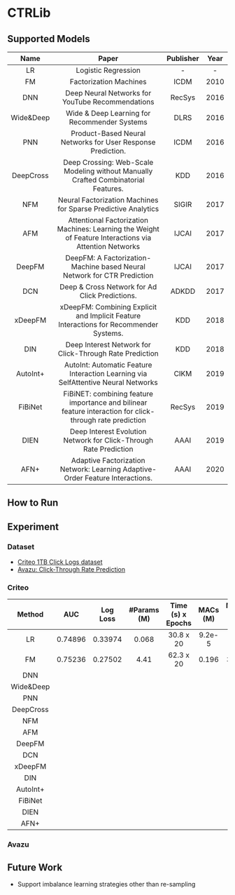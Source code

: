 # CTRLib

## Supported Models

 |    Name   |                                                   Paper                                                  | Publisher | Year |
|:---------:|:--------------------------------------------------------------------------------------------------------:|:---------:|:----:|
|     LR    |                                            Logistic Regression                                           |     -     |   -  |
|     FM    |                                          Factorization Machines                                          |    ICDM   | 2010 |
|    DNN    |                             Deep Neural Networks for YouTube Recommendations                             |   RecSys  | 2016 |
| Wide&Deep |                               Wide & Deep Learning for Recommender Systems                               |    DLRS   | 2016 |
|    PNN    |                        Product-Based Neural Networks for User Response Prediction.                       |    ICDM   | 2016 |
| DeepCross |            Deep Crossing: Web-Scale Modeling without Manually Crafted Combinatorial Features.            |    KDD    | 2016 |
|    NFM    |                       Neural Factorization Machines for Sparse Predictive Analytics                      |   SIGIR   | 2017 |
|    AFM    |  Attentional Factorization Machines: Learning the Weight of Feature Interactions via Attention Networks  |   IJCAI   | 2017 |
|   DeepFM  |                  DeepFM: A Factorization-Machine based Neural Network for CTR Prediction                 |   IJCAI   | 2017 |
|    DCN    |                              Deep & Cross Network for Ad Click Predictions.                              |   ADKDD   | 2017 |
|  xDeepFM  |          xDeepFM: Combining Explicit and Implicit Feature Interactions for Recommender Systems.          |    KDD    | 2018 |
|    DIN    |                          Deep Interest Network for Click-Through Rate Prediction                         |    KDD    | 2018 |
|  AutoInt+ |             AutoInt: Automatic Feature Interaction Learning via SelfAttentive Neural Networks            |    CIKM   | 2019 |
|  FiBiNet  | FiBiNET: combining feature importance and bilinear feature interaction for click-through rate prediction |   RecSys  | 2019 |
|    DIEN   |                     Deep Interest Evolution Network for Click-Through Rate Prediction                    |   AAAI    | 2019 |
|    AFN+   |               Adaptive Factorization Network: Learning Adaptive-Order Feature Interactions.              |    AAAI   | 2020 | 

## How to Run



## Experiment
### Dataset
  * [Criteo 1TB Click Logs dataset](https://ailab.criteo.com/download-criteo-1tb-click-logs-dataset/)
   * [Avazu: Click-Through Rate Prediction](https://www.kaggle.com/c/avazu-ctr-prediction/data)

### Criteo

|   Method  | AUC | Log Loss | #Params (M) | Time (s) x Epochs | MACs (M) | Model Size (MB) | 
|:---------:|:---:|:--------:|:-------:|:------------------------:|:-----:|:-----:|
|     LR    |  0.74896   |    0.33974     |   0.068    |    30.8 x 20    |   9.2e-5  | 0.54 |
|     FM    |  0.75236   |    0.27502     |    4.41    |    62.3 x 20    |   0.196   | 35.31|
|     DNN   |            |                |         |        |       | |
| Wide&Deep |            |                |         |        |       ||
| PNN       |            |                |         |        |       ||
| DeepCross |            |                |         |        |       ||
|   NFM     |            |                |         |        |       ||
|   AFM     |            |                |         |        |       ||
|   DeepFM  |            |                |         |        |       ||
|    DCN    |            |                |         |        |       ||
|  xDeepFM  |            |                |         |        |       ||
|  DIN      |            |                |         |        |       ||
|  AutoInt+ |     |          |         |                          |       ||
|  FiBiNet  |     |          |         |                          |       ||
|    DIEN   |     |          |         |                          |       ||
|    AFN+   |     |          |         |                          |       ||

### Avazu


## Future Work

* Support imbalance learning strategies other than re-sampling
